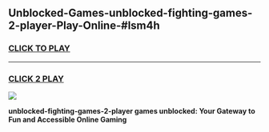
## Unblocked-Games-unblocked-fighting-games-2-player-Play-Online-#lsm4h
<h3>
<a href="https://premium.freeplayer.one?title=unblocked-fighting-games-2-player&ref=27F">CLICK TO PLAY</a></h3>
<hr>

<h3>
<a href="https://premium.freeplayer.one?title=unblocked-fighting-games-2-player&ref=27F">CLICK 2 PLAY</a>
  
</h3>

<a href="https://premium.freeplayer.one?title=unblocked-fighting-games-2-player&ref=27F"><img src="https://clearcache.store/games.png"></a>


**unblocked-fighting-games-2-player games unblocked: Your Gateway to Fun and Accessible Online Gaming**
